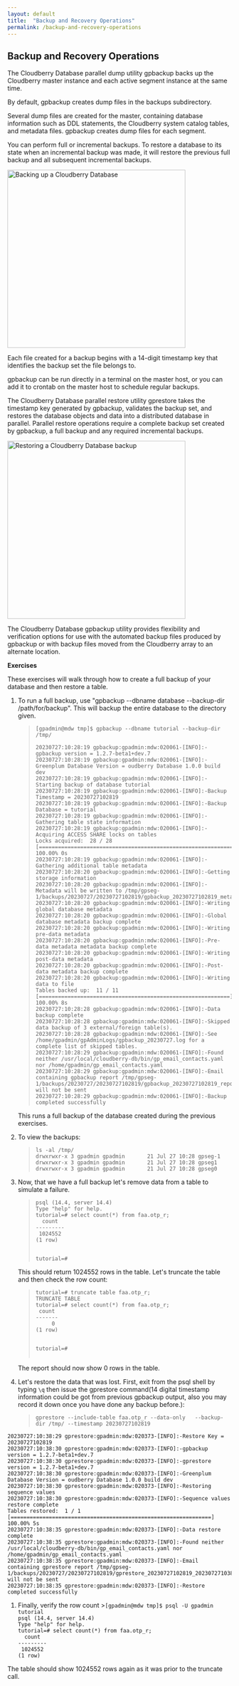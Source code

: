 ```yaml
---
layout: default
title:  "Backup and Recovery Operations"
permalink: /backup-and-recovery-operations
---
```



<h2 class='inline-header'>Backup and Recovery Operations</h2>

<p>The Cloudberry Database parallel dump utility gpbackup backs up the Cloudberry master instance and each active segment instance at the same time.</p>

<p>By default, gpbackup creates dump files in the backups subdirectory.</p>

<p>Several dump files are created for the master, containing database information such as DDL statements, the Cloudberry system catalog tables, and metadata files. gpbackup creates dump files for each segment.</p>

<p>You can perform full or incremental backups. To restore a database to its state when an incremental backup was made, it will restore the previous full backup and all subsequent incremental backups.</p>

<p><img src="https://raw.githubusercontent.com/greenplum-db/gpdb-sandbox-tutorials/gh-pages/images/backup.jpg" width="400" alt="Backing up a Cloudberry Database"> </p>

<p>Each file created for a backup begins with a 14-digit timestamp key that identifies the backup set the file belongs to.</p>

<p>gpbackup can be run directly in a terminal on the master host, or you can add it to crontab on the master host to schedule regular backups.</p>

<p>The Cloudberry Database parallel restore utility gprestore takes the timestamp key generated by gpbackup, validates the backup set, and restores the database objects and data into a distributed database in parallel. Parallel restore operations require a complete backup set created by gpbackup, a full backup and any required incremental backups. </p>

<p><img src="https://raw.githubusercontent.com/greenplum-db/gpdb-sandbox-tutorials/gh-pages/images/restore.jpg" width="400" alt="Restoring a Cloudberry Database backup"> </p>

<p>The Cloudberry Database gpbackup utility provides flexibility and verification options for use with the automated backup files produced by gpbackup or with backup files moved from the Cloudberry array to an alternate location. </p>

<p><strong>Exercises</strong></p>

<p>These exercises will walk through how to create a full backup of your database and then restore a table.</p>

<ol>
<li>
<p>To run a full backup, use "gpbackup --dbname database --backup-dir /path/for/backup".   This will backup the entire database to the directory given.</p>

<blockquote>
<p><code>[gpadmin@mdw tmp]$ gpbackup --dbname tutorial --backup-dir /tmp/</code></p>

<pre><code>20230727:10:28:19 gpbackup:gpadmin:mdw:020061-[INFO]:-gpbackup version = 1.2.7-beta1+dev.7
20230727:10:28:19 gpbackup:gpadmin:mdw:020061-[INFO]:-Greenplum Database Version = oudberry Database 1.0.0 build dev
20230727:10:28:19 gpbackup:gpadmin:mdw:020061-[INFO]:-Starting backup of database tutorial
20230727:10:28:19 gpbackup:gpadmin:mdw:020061-[INFO]:-Backup Timestamp = 20230727102819
20230727:10:28:19 gpbackup:gpadmin:mdw:020061-[INFO]:-Backup Database = tutorial
20230727:10:28:19 gpbackup:gpadmin:mdw:020061-[INFO]:-Gathering table state information
20230727:10:28:19 gpbackup:gpadmin:mdw:020061-[INFO]:-Acquiring ACCESS SHARE locks on tables
Locks acquired:  28 / 28 [==============================================================] 100.00% 0s
20230727:10:28:19 gpbackup:gpadmin:mdw:020061-[INFO]:-Gathering additional table metadata
20230727:10:28:20 gpbackup:gpadmin:mdw:020061-[INFO]:-Getting storage information
20230727:10:28:20 gpbackup:gpadmin:mdw:020061-[INFO]:-Metadata will be written to /tmp/gpseg-1/backups/20230727/20230727102819/gpbackup_20230727102819_metadata.sql
20230727:10:28:20 gpbackup:gpadmin:mdw:020061-[INFO]:-Writing global database metadata
20230727:10:28:20 gpbackup:gpadmin:mdw:020061-[INFO]:-Global database metadata backup complete
20230727:10:28:20 gpbackup:gpadmin:mdw:020061-[INFO]:-Writing pre-data metadata
20230727:10:28:20 gpbackup:gpadmin:mdw:020061-[INFO]:-Pre-data metadata metadata backup complete
20230727:10:28:20 gpbackup:gpadmin:mdw:020061-[INFO]:-Writing post-data metadata
20230727:10:28:20 gpbackup:gpadmin:mdw:020061-[INFO]:-Post-data metadata backup complete
20230727:10:28:20 gpbackup:gpadmin:mdw:020061-[INFO]:-Writing data to file
Tables backed up:  11 / 11 [============================================================] 100.00% 8s
20230727:10:28:28 gpbackup:gpadmin:mdw:020061-[INFO]:-Data backup complete
20230727:10:28:28 gpbackup:gpadmin:mdw:020061-[INFO]:-Skipped data backup of 3 external/foreign table(s).
20230727:10:28:28 gpbackup:gpadmin:mdw:020061-[INFO]:-See /home/gpadmin/gpAdminLogs/gpbackup_20230727.log for a complete list of skipped tables.
20230727:10:28:29 gpbackup:gpadmin:mdw:020061-[INFO]:-Found neither /usr/local/cloudberry-db/bin/gp_email_contacts.yaml nor /home/gpadmin/gp_email_contacts.yaml
20230727:10:28:29 gpbackup:gpadmin:mdw:020061-[INFO]:-Email containing gpbackup report /tmp/gpseg-1/backups/20230727/20230727102819/gpbackup_20230727102819_report will not be sent
20230727:10:28:29 gpbackup:gpadmin:mdw:020061-[INFO]:-Backup completed successfully
</code></pre>
</blockquote>

<p>This runs a full backup of the database created during the previous exercises.  </p>
</li>
<li>
<p>To view the backups:  </p>

<blockquote>
<p><code>ls -al /tmp/
drwxrwxr-x 3 gpadmin gpadmin       21 Jul 27 10:28 gpseg-1
drwxrwxr-x 3 gpadmin gpadmin       21 Jul 27 10:28 gpseg1
drwxrwxr-x 3 gpadmin gpadmin       21 Jul 27 10:28 gpseg0
</code>  </p>
</blockquote>
</li>
<li>
<p>Now, that we have a full backup let's remove data from a table to simulate a failure. </p>

<blockquote>
<p><code>psql (14.4, server 14.4)
Type "help" for help.
tutorial=# select count(*) from faa.otp_r;
  count
---------
 1024552
(1 row)

tutorial=#</code></p>
</blockquote>

<p>This should return 1024552 rows in the table.  Let's truncate the table and then check the row count:</p>

<blockquote>
<pre><code>tutorial=# truncate table faa.otp_r;
TRUNCATE TABLE
tutorial=# select count(*) from faa.otp_r;
 count
-------
     0
(1 row)

tutorial=#
</code></pre>
</blockquote>

<p>The report should now show 0 rows in the table.</p>
</li>
<li>
<p>Let's restore the data that was lost. First, exit from the psql shell by typing <code>\q</code> then issue the gprestore command(14 digital timestamp information could be got from previous gpbackup output, also you may record it down once you have done any backup before.):</p>

<blockquote>
<p><code>gprestore --include-table faa.otp_r --data-only   --backup-dir /tmp/ --timestamp 20230727102819</code>  </p>
</blockquote>
</li>
</ol>

<pre><code>20230727:10:38:29 gprestore:gpadmin:mdw:020373-[INFO]:-Restore Key = 20230727102819
20230727:10:38:30 gprestore:gpadmin:mdw:020373-[INFO]:-gpbackup version = 1.2.7-beta1+dev.7
20230727:10:38:30 gprestore:gpadmin:mdw:020373-[INFO]:-gprestore version = 1.2.7-beta1+dev.7
20230727:10:38:30 gprestore:gpadmin:mdw:020373-[INFO]:-Greenplum Database Version = oudberry Database 1.0.0 build dev
20230727:10:38:30 gprestore:gpadmin:mdw:020373-[INFO]:-Restoring sequence values
20230727:10:38:30 gprestore:gpadmin:mdw:020373-[INFO]:-Sequence values restore complete
Tables restored:  1 / 1 [===============================================================] 100.00% 5s
20230727:10:38:35 gprestore:gpadmin:mdw:020373-[INFO]:-Data restore complete
20230727:10:38:35 gprestore:gpadmin:mdw:020373-[INFO]:-Found neither /usr/local/cloudberry-db/bin/gp_email_contacts.yaml nor /home/gpadmin/gp_email_contacts.yaml
20230727:10:38:35 gprestore:gpadmin:mdw:020373-[INFO]:-Email containing gprestore report /tmp/gpseg-1/backups/20230727/20230727102819/gprestore_20230727102819_20230727103829_report will not be sent
20230727:10:38:35 gprestore:gpadmin:mdw:020373-[INFO]:-Restore completed successfully</code></pre>

<ol>
<li>Finally, verify the row count
&gt;<code>[gpadmin@mdw tmp]$ psql -U gpadmin tutorial
psql (14.4, server 14.4)
Type "help" for help.
tutorial=# select count(*) from faa.otp_r;
  count
---------
 1024552
(1 row)</code>
</li>
</ol>

<p>The table should show 1024552 rows again as it was prior to the truncate call.</p>
